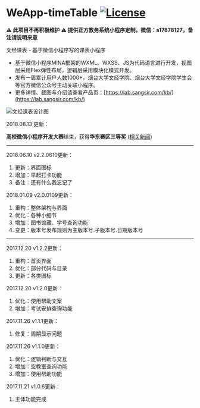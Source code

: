 # WeApp-timeTable [![License](https://img.shields.io/badge/license-apache2-blue.svg)](LICENSE)

**⚠️ 此项目不再积极维护**
**⚠️ 提供正方教务系统小程序定制，微信：a17878127，备注请说明来意**

文经课表 - 基于微信小程序写的课表小程序
 - 基于微信小程序MINA框架的WXML、WXSS、JS为代码语言进行开发，视图层采用Flex弹性布局，逻辑层采用模块化模式开发。
 - 发布一周累计用户人数1000+，烟台大学文经学院、烟台大学文经学院学生会等官方微信公众号主动关联小程序。
 - 更多详情、截图与介绍请查看产品页：[https://lab.sangsir.com/kb/](https://lab.sangsir.com/kb/)

![文经课表设计图](http://ww2.sinaimg.cn/large/005zWjpngy1fq7eki3u60j31p41b8qsa.jpg)

2018.08.13 更新：

**高校微信小程序开发大赛**结束，获得**华东赛区三等奖** ([相关新闻](https://w.url.cn/s/APrRU8j))

---

2018.06.10 v2.2.0610更新：

 1. 更新：界面图标
 2. 增加：早起打卡功能
 3. 备注：还有什么我忘记了

2018.01.09 v2.0.0109更新：

 1. 重构：整体架构与界面
 2. 优化：各种小细节
 3. 增加：图书馆藏、学号查询功能
 4. 变更：版本号发布规则为主版本号.子版本号.日期版本号

---

2017.12.20 v1.2.2更新：

 1. 重构：首页界面
 2. 优化：部分代码与目录
 3. 更新：各类图标

2017.12.20 v1.2.0更新：

 1. 优化：使用帮助文案
 2. 增加：考试安排查询功能

2017.11.26 v1.1.1更新：

 1. 修复：周期显示问题

2017.11.26 v1.1.0更新：

 1. 优化：逻辑判断与交互
 2. 增加：空教室查询功能
 3. 增加：使用帮助功能

2017.11.21 v1.0.6更新：

 1. 主体功能完成
